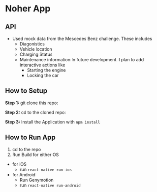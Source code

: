 #  Noher App
## API
* Used mock data from the Mescedes Benz challenge. These includes
  - Diagonistics
  - Vehicle location
  - Charging Status
  - Maintenance information
  In future development. I plan to add interactive actions like
    - Starting the engine
    - Locking the car


## How to Setup

**Step 1:** git clone this repo:

**Step 2:** cd to the cloned repo:

**Step 3:** Install the Application with `npm install`

## How to Run App

1. cd to the repo
2. Run Build for either OS
  * for iOS
    * run `react-native run-ios`
  * for Android
    * Run Genymotion
    * run `react-native run-android`
